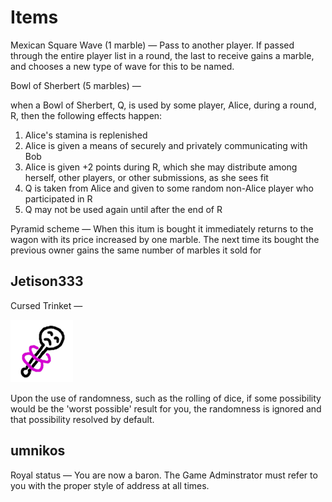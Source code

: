 # Items
Mexican Square Wave (1 marble) — Pass to another player. If passed through the entire player list in a round, the last to receive gains a marble, and chooses a new type of wave for this to be named. 

Bowl of Sherbert (5 marbles) —

when a Bowl of Sherbert, Q, is used by some player, Alice, during a round, R, then the following effects happen:
1. Alice's stamina is replenished
2. Alice is given a means of securely and privately communicating with Bob
3. Alice is given +2 points during R, which she may distribute among herself, other players, or other submissions, as she sees fit
4. Q is taken from Alice and given to some random non-Alice player who participated in R
5. Q may not be used again until after the end of R

Pyramid scheme — When this itum is bought it immediately returns to the wagon with its price increased by one marble. The next time its bought the previous owner gains the same number of marbles it sold for


## Jetison333
Cursed Trinket —

![](img/Cursed-trinket.png)

Upon the use of randomness, such as the rolling of dice, if some possibility would be the 'worst possible' result for you, the randomness is ignored and that possibility resolved by default.


## umnikos

Royal status — You are now a baron. The Game Adminstrator must refer to you with the proper style of address at all times.
